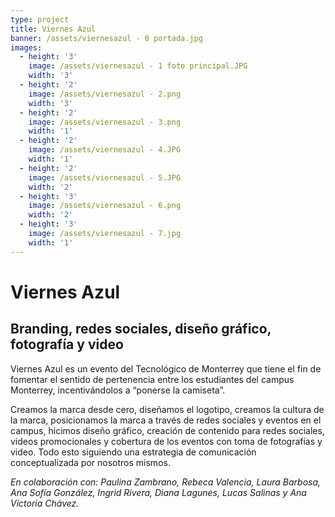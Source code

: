 ```yaml
---
type: project
title: Viernes Azul
banner: /assets/viernesazul - 0 portada.jpg
images:
  - height: '3'
    image: /assets/viernesazul - 1 foto principal.JPG
    width: '3'
  - height: '2'
    image: /assets/viernesazul - 2.png
    width: '3'
  - height: '2'
    image: /assets/viernesazul - 3.png
    width: '1'
  - height: '2'
    image: /assets/viernesazul - 4.JPG
    width: '1'
  - height: '2'
    image: /assets/viernesazul - 5.JPG
    width: '2'
  - height: '3'
    image: /assets/viernesazul - 6.png
    width: '2'
  - height: '3'
    image: /assets/viernesazul - 7.jpg
    width: '1'
---
```

# Viernes Azul

## Branding, redes sociales, diseño gráfico, fotografía y video

Viernes Azul es un evento del Tecnológico de Monterrey que tiene el fin de fomentar el sentido de pertenencia entre los estudiantes del campus Monterrey, incentivándolos a “ponerse la camiseta”.

Creamos la marca desde cero, diseñamos el logotipo, creamos la cultura de la marca, posicionamos la marca a través de redes sociales y eventos en el campus, hicimos diseño gráfico, creación de contenido para redes sociales, videos promocionales y cobertura de los eventos con toma de fotografías y video. Todo esto siguiendo una estrategia de comunicación conceptualizada por nosotros mismos. 

_En colaboración con: Paulina Zambrano, Rebeca Valencia, Laura Barbosa, Ana Sofía González, Ingrid Rivera, Diana Lagunes, Lucas Salinas y Ana Victoria Chávez._
